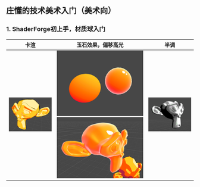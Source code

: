 ## 庄懂的技术美术入门（美术向）
### 1. ShaderForge初上手，材质球入门
| 卡渲  | 玉石效果，偏移高光  |  半调 | 
|---|---|---|
|  ![img-w200](./PA02/images/Cartoon_256x203.png) | ![img-w200](./PA02/images/Jade-ball_256x194.png) ![](./PA02/images/Jade-monkey_256x181.png)  | ![](./PA02/images/Halftone_256x202.png)  |
